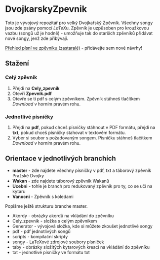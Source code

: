 # DvojkarskyZpevnik

Toto je vývojový repozitář pro velký Dvojkařský Zpěvník. Všechny songy jsou zde
psány pomocí *LaTeX*u. Zpěvník je uzpůsoben pro kroužkovou vazbu (songů už je
hodně) - umožňuje tak do starších zpěvníků přidávat nové songy, jenž zde
přibývají.

[Přehled písní ve zpěvníku (zastaralé)](https://docs.google.com/spreadsheets/d/1ej4QIp3_96SE3kHn7L9kaiDOEUqHb9XJ2Mvoauu2prE/edit#gid=0) - přidávejte sem nové návrhy!


## Stažení

### Celý zpěvník

1. Přejdi na **Cely_zpevnik**
2. Otevři **Zpevnik.pdf**
3. Otevře se ti pdf s celým zpěvníkem. Zpěvník stáhneš tlačítkem *Download* v
horním pravém rohu.

### Jednotlivé písničky

1. Přejdi na **pdf**, pokud chceš písničky stáhnout v PDF formátu, přejdi na 
**txt**, pokud chceš písničky stahovat v textovém formátu.
2. Vyber si soubor s požadovaným songem. Písničku stáhneš tlačítkem *Download*
v horním pravém rohu.


## Orientace v jednotlivých branchích

- **master** - zde najdete všechny písničky v pdf, txt a táborový zpěvník Pražské Dvojky
- **Wakan** - zde najdete táborový zpěvník Wakanů
- **Ucebni** - tohle je branch pro redukovaný zpěvník pro ty, co se učí na kytaru
- **Vanocni** - Zpěvník s koledami

Popišme ještě strukturu branche master.

- Akordy - obrázky akordů na vkládání do zpěvníku
- Cely_zpevnik - složka s celým zpěvníkem
- Generator - vývojová složka, kde si můžete zkoušet jednotlivé songy
- pdf - pdf jednotlivých songů
- scripts - kompilační skripty
- songy - LaTeXové zdrojové soubory písniček
- taby - obrázky složitých kytarových kreací na vkládání do zpěvníku
- txt - jednotlivé písničky ve formátu txt
